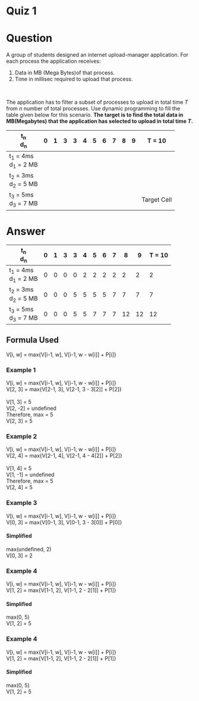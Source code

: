 # Quiz 1

# Question

A group of students designed an internet upload-manager application. For each  process the application receives: 
1. Data in MB (Mega Bytes)of that process.
2. Time in millisec required to upload that process.  
<br>

The application has to filter a subset of processes to upload in total time *T* from *n* number of total processes. Use dynamic programming to fill the table given below for this scenario. **The target is to find the total data in MB(Megabytes) that the application has selected to upload in total time *T*.**

|t<sub>n</sub><br>d<sub>n</sub>| 0 | 1    | 3 | 3    | 4 | 5    | 6 | 7    | 8 | 9    | T = 10 |
| -----| --| -----| --| -----| --| -----| --| -----| --| -----| --|
|t<sub>1</sub> = 4ms<br>d<sub>1</sub> = 2 MB      |   |      |   |      |   |      |   |      |   |      |   |
|t<sub>2</sub> = 3ms<br>d<sub>2</sub> = 5 MB |   |      |   |      |   |      |   |      |   |      |   |
|t<sub>3</sub> = 5ms<br>d<sub>3</sub> = 7 MB |   |      |   |      |   |      |   |      |   |      | Target Cell  |

# Answer

|t<sub>n</sub><br>d<sub>n</sub>| 0 | 1    | 3 | 3    | 4 | 5    | 6 | 7    | 8 | 9    | T = 10 |
| -----| --| -----| --| -----| --| -----| --| -----| --| -----| --|
|t<sub>1</sub> = 4ms<br>d<sub>1</sub> = 2 MB      |  0 |  0    | 0  | 0     |  2 |   2   |  2 |   2   |  2 |   2   |  2 |
|t<sub>2</sub> = 3ms<br>d<sub>2</sub> = 5 MB |  0 |   0   | 0  |   5   | 5  |   5   | 5  |   7   |  7 |   7   |  7 |
|t<sub>3</sub> = 5ms<br>d<sub>3</sub> = 7 MB |  0 |   0   | 0  |   5   | 5  |   7   |  7 |   7   |  12 |    12  | 12  |

## Formula Used
V[i, w] = max{V[i-1, w], V[i-1, w - w[i]] + P[i]}

### Example 1
V[i, w] = max{V[i-1, w], V[i-1, w - w[i]] + P[i]} <br>
V[2, 3] = max{V[2-1, 3], V[2-1, 3 - 3[2]] + P[2]} <br> <br>
V[1, 3] = 5 <br> V[2, -2] = undefined <br>
Therefore, max = 5 <br>
V[2, 3] = 5

### Example 2
V[i, w] = max{V[i-1, w], V[i-1, w - w[i]] + P[i]} <br>
V[2, 4] = max{V[2-1, 4], V[2-1, 4 - 4[2]] + P[2]} <br> <br>
V[1, 4] = 5 <br> V[1, -1] = undefined <br>
Therefore, max = 5 <br>
V[2, 4] = 5

### Example 3
V[i, w] = max{V[i-1, w], V[i-1, w - w[i]] + P[i]} <br>
V[0, 3] = max{V[0-1, 3], V[0-1, 3 - 3[0]] + P[0]}
#### Simplified
max(undefined, 2) <br>
V[0, 3] = 2

### Example 4
V[i, w] = max{V[i-1, w], V[i-1, w - w[i]] + P[i]} <br>
V[1, 2] = max{V[1-1, 2], V[1-1, 2 - 2[1]] + P[1]}
#### Simplified
max(0, 5) <br>
V[1, 2] = 5

### Example 4
V[i, w] = max{V[i-1, w], V[i-1, w - w[i]] + P[i]} <br>
V[1, 2] = max{V[1-1, 2], V[1-1, 2 - 2[1]] + P[1]}
#### Simplified
max(0, 5) <br>
V[1, 2] = 5
